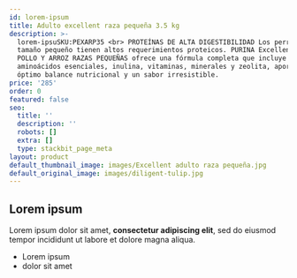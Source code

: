 ```yaml
---
id: lorem-ipsum
title: Adulto excellent raza pequeña 3.5 kg
description: >-
  lorem-ipsuSKU:PEXARP35 <br> PROTEÍNAS DE ALTA DIGESTIBILIDAD Los perros de
  tamaño pequeño tienen altos requerimientos proteicos. PURINA Excellent ADULTO
  POLLO Y ARROZ RAZAS PEQUEÑAS ofrece una fórmula completa que incluye
  aminoácidos esenciales, inulina, vitaminas, minerales y zeolita, aportando un
  óptimo balance nutricional y un sabor irresistible.
price: '285'
order: 0
featured: false
seo:
  title: ''
  description: ''
  robots: []
  extra: []
  type: stackbit_page_meta
layout: product
default_thumbnail_image: images/Excellent adulto raza pequeña.jpg
default_original_image: images/diligent-tulip.jpg
---
```

## Lorem ipsum

Lorem ipsum dolor sit amet, **consectetur adipiscing elit**, sed do eiusmod tempor incididunt ut labore et dolore magna aliqua.

- Lorem ipsum
- dolor sit amet